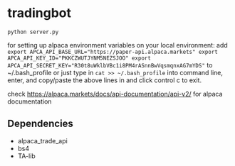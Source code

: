 # tradingbot

`python server.py`

for setting up alpaca environment variables on your local environment:
add 
`export APCA_API_BASE_URL="https://paper-api.alpaca.markets"
export APCA_API_KEY_ID="PKKCZWUTJYNM5NEZSJOO"
export APCA_API_SECRET_KEY="R30t8uWklbVBc1i8PM4rASnnBwVqsmqnxAG7mYDS"` to  ~/.bash_profile 
or just type in `cat >> ~/.bash_profile` into command line, enter, and copy/paste the above lines in and click control c to exit.

check https://alpaca.markets/docs/api-documentation/api-v2/ for alpaca documentation

## Dependencies
- alpaca_trade_api
- bs4
- TA-lib 
